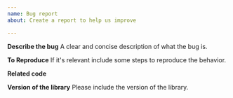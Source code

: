 ```yaml
---
name: Bug report
about: Create a report to help us improve

---
```


**Describe the bug**
A clear and concise description of what the bug is.

**To Reproduce**
If it's relevant include some steps to reproduce the behavior.

**Related code**

**Version of the library**
Please include the version of the library.
